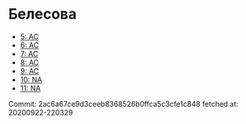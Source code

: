 # Белесова
- [5: AC](5.md)
- [6: AC](6.md)
- [7: AC](7.md)
- [8: AC](8.md)
- [9: AC](9.md)
- [10: NA](10.md)
- [11: NA](11.md)

Commit: 2ac6a67ce9d3ceeb8368526b0ffca5c3cfe1c848
 fetched at: 20200922-220329
